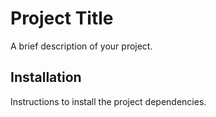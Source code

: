 # Project Title
A brief description of your project.

## Installation
Instructions to install the project dependencies.
